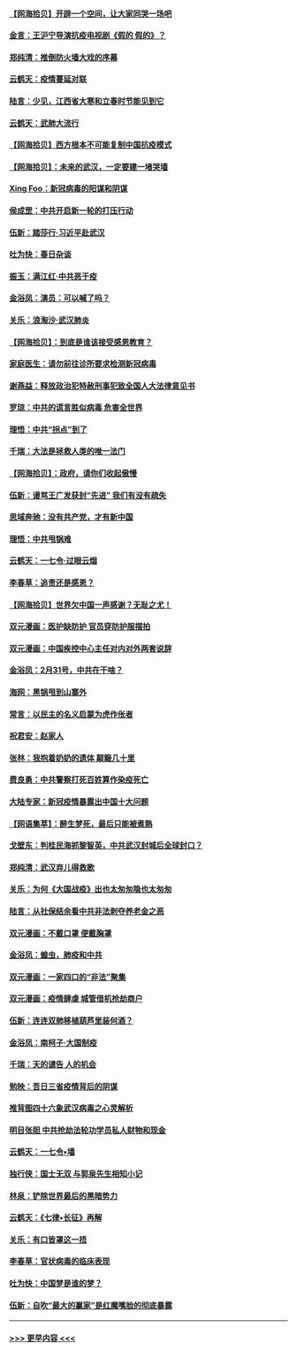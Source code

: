 #### [【网海拾贝】开辟一个空间，让大家同哭一场吧](../pages/nsc993/n11942165.md?t=03160702) 
#### [金言：王沪宁导演抗疫电视剧《假的 假的》？](../pages/nsc993/n11941510.md?t=03160702) 
#### [郑纯清：推倒防火墙大戏的序幕](../pages/nsc993/n11940838.md?t=03160702) 
#### [云鹤天：疫情蔓延对联](../pages/nsc993/n11940579.md?t=03160702) 
#### [陆言：少见，江西省大寒和立春时节能见到它](../pages/nsc993/n11939983.md?t=03160702) 
#### [云鹤天：武肺大流行](../pages/nsc993/n11939902.md?t=03160702) 
#### [【网海拾贝】西方根本不可能复制中国抗疫模式](../pages/nsc993/n11939725.md?t=03160702) 
#### [【网海拾贝】：未来的武汉，一定要建一堵哭墙](../pages/nsc993/n11938684.md?t=03160702) 
#### [Xing Foo：新冠病毒的阳谋和阴谋](../pages/nsc993/n11936086.md?t=03160702) 
#### [侯成罡：中共开启新一轮的打压行动](../pages/nsc993/n11935730.md?t=03160702) 
#### [伍新：踏莎行‧习近平赴武汉](../pages/nsc993/n11935157.md?t=03160702) 
#### [吐为快：春日杂谈](../pages/nsc993/n11934776.md?t=03160702) 
#### [振玉：满江红‧中共恶于疫](../pages/nsc993/n11934647.md?t=03160702) 
#### [金浴凤：演员：可以喊了吗？](../pages/nsc993/n11934602.md?t=03160702) 
#### [关乐：浪淘沙·武汉肺炎](../pages/nsc993/n11931792.md?t=03160702) 
#### [【网海拾贝】：到底是谁该接受感恩教育？](../pages/nsc993/n11931552.md?t=03160702) 
#### [家庭医生：请勿前往诊所要求检测新冠病毒](../pages/nsc993/n11929190.md?t=03160702) 
#### [谢燕益：释放政治犯特赦刑事犯致全国人大法律意见书](../pages/nsc993/n11928978.md?t=03160702) 
#### [罗琼：中共的谎言胜似病毒 危害全世界](../pages/nsc993/n11922636.md?t=03160702) 
#### [理悟：中共“拐点”到了](../pages/nsc993/n11928496.md?t=03160702) 
#### [千瑞：大法是拯救人类的唯一法门](../pages/nsc993/n11927637.md?t=03160702) 
#### [【网海拾贝】：政府，请你们收起傲慢](../pages/nsc993/n11926932.md?t=03160702) 
#### [伍新：谩骂王广发获封“先进” 我们有没有疏失](../pages/nsc993/n11926101.md?t=03160702) 
#### [思域奔驰：没有共产党，才有新中国](../pages/nsc993/n11926058.md?t=03160702) 
#### [理悟：中共甩锅难](../pages/nsc993/n11925355.md?t=03160702) 
#### [云鹤天：一七令·过眼云烟](../pages/nsc993/n11925284.md?t=03160702) 
#### [李春草：追责还是感恩？](../pages/nsc993/n11925274.md?t=03160702) 
#### [【网海拾贝】世界欠中国一声感谢？无耻之尤！](../pages/nsc993/n11925239.md?t=03160702) 
#### [双元漫画：医护缺防护 官员穿防护服摆拍](../pages/nsc993/n11923899.md?t=03160702) 
#### [双元漫画：中国疾控中心主任对内对外两套说辞](../pages/nsc993/n11921994.md?t=03160702) 
#### [金浴凤：2月31号，中共在干啥？](../pages/nsc993/n11922706.md?t=03160702) 
#### [海网：黑锅甩到山寨外](../pages/nsc993/n11922688.md?t=03160702) 
#### [常言：以民主的名义启蒙为虎作伥者](../pages/nsc993/n11922217.md?t=03160702) 
#### [祝君安：赵家人](../pages/nsc993/n11922209.md?t=03160702) 
#### [张林：我抱着奶奶的遗体 颠簸几十里](../pages/nsc993/n11920945.md?t=03160702) 
#### [费良勇：中共警察打死百姓算作染疫死亡](../pages/nsc993/n11919264.md?t=03160702) 
#### [大陆专家：新冠疫情暴露出中国十大问题](../pages/nsc993/n11919187.md?t=03160702) 
#### [【网语集萃】：醉生梦死，最后只能被煮熟](../pages/nsc993/n11918994.md?t=03160702) 
#### [戈壁东：判桂民海抓黎智英，中共武汉封城后全球封口？](../pages/nsc993/n11917982.md?t=03160702) 
#### [郑纯清：武汉弃儿得救歌](../pages/nsc993/n11917881.md?t=03160702) 
#### [关乐：为何《大国战疫》出也太匆匆隐也太匆匆](../pages/nsc993/n11917792.md?t=03160702) 
#### [陆言：从社保结余看中共非法剥夺养老金之恶](../pages/nsc993/n11917084.md?t=03160702) 
#### [双元漫画：不戴口罩 便戴胸罩](../pages/nsc993/n11916447.md?t=03160702) 
#### [金浴凤：蝗虫，肺疫和中共](../pages/nsc993/n11916904.md?t=03160702) 
#### [双元漫画：一家四口的“非法”聚集](../pages/nsc993/n11916378.md?t=03160702) 
#### [双元漫画：疫情肆虐 城管借机抢劫商户](../pages/nsc993/n11916310.md?t=03160702) 
#### [伍新：连连双肺移植葫芦里装何酒？](../pages/nsc993/n11913667.md?t=03160702) 
#### [金浴凤：南柯子·大国制疫](../pages/nsc993/n11913657.md?t=03160702) 
#### [千瑞：天的谴告  人的机会](../pages/nsc993/n11913309.md?t=03160702) 
#### [勉映：吾日三省疫情背后的阴谋](../pages/nsc993/n11913079.md?t=03160702) 
#### [推背图四十六象武汉病毒之心灵解析](../pages/nsc993/n11911761.md?t=03160702) 
#### [明目张胆 中共抢劫法轮功学员私人财物和现金](../pages/nsc993/n11910262.md?t=03160702) 
#### [云鹤天：一七令▪墙](../pages/nsc993/n11910627.md?t=03160702) 
#### [独行侠：国士无双 与郭泉先生相知小记](../pages/nsc993/n11910613.md?t=03160702) 
#### [林泉：铲除世界最后的黑暗势力](../pages/nsc993/n11909320.md?t=03160702) 
#### [云鹤天：《七律▪长征》再解](../pages/nsc993/n11909327.md?t=03160702) 
#### [关乐：有口皆罩这一捂](../pages/nsc993/n11908393.md?t=03160702) 
#### [李春草：官状病毒的临床表现](../pages/nsc993/n11908339.md?t=03160702) 
#### [吐为快：中国梦是谁的梦？](../pages/nsc993/n11906564.md?t=03160702) 
#### [伍新：自吹“最大的赢家”是红魔嘴脸的彻底暴露](../pages/nsc993/n11906407.md?t=03160702) 

----
#### [ >>> 更早内容 <<< ](../indexes/nsc993-earlier.md)
